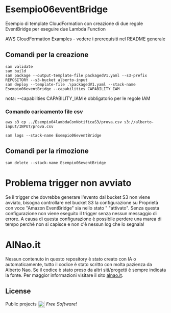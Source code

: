 # Esempio06eventBridge
Esempio di template CloudFormation con creazione di due regole EventBridge per eseguire due Lambda Function


AWS CloudFormation Examples - vedere i prerequisiti nel README generale


## Comandi per la creazione

```
sam validate
sam build
sam package --output-template-file packagedV1.yaml --s3-prefix REPOSITORY --s3-bucket alberto-input
sam deploy --template-file .\packagedV1.yaml --stack-name Esempio06eventBridge --capabilities CAPABILITY_IAM

```
nota: --capabilities CAPABILITY_IAM è obbligatorio per le regole IAM

### Comando caricamento file csv
```
aws s3 cp ../Esempio04lambdaConNotificaS3/prova.csv s3://alberto-input/INPUT/prova.csv

sam logs --stack-name Esempio06eventBridge
```
## Comandi per la rimozione
```
sam delete --stack-name Esempio06eventBridge
```

# Problema trigger non avviato
Se il trigger che dovrebbe generare l'evento dal bucket S3 non viene avviato, bisogna controllare nel bucket S3 la configurazione su Proprietà con voce "Amazon EventBridge" sia nello stato " "attivato". Senza questa configurazione non viene eseguito il trigger senza nessun messaggio di errore.
A causa di questa configurazione è possibile perdere una marea di tempo perchè non si capisce e non c'è nessun log che lo segnala!


# AlNao.it
Nessun contenuto in questo repository è stato creato con IA o automaticamente, tutto il codice è stato scritto con molta pazienza da Alberto Nao. Se il codice è stato preso da altri siti/progetti è sempre indicata la fonte. Per maggior informazioni visitare il sito [alnao.it](https://www.alnao.it/).

## License
Public projects 
<a href="https://it.wikipedia.org/wiki/GNU_General_Public_License"  valign="middle"><img src="https://img.shields.io/badge/License-GNU-blue" style="height:22px;"  valign="middle"></a> 
*Free Software!*